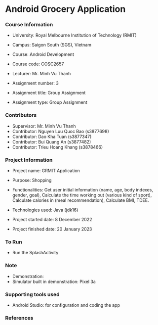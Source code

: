 # Android Grocery Application

### Course Information
- University: Royal Melbourne Institution of Technology (RMIT)
- Campus: Saigon South (SGS), Vietnam


- Course: Android Development
- Course code: COSC2657
- Lecturer: Mr. Minh Vu Thanh


- Assignment number: 3
- Assignment title: Group Assignment
- Assignment type: Group Assignment

### Contributors
- Supervisor: Mr. Minh Vu Thanh
- Contributor: Nguyen Luu Quoc Bao (s3877698)
- Contributor: Dao Kha Tuan (s3877347)
- Contributor: Bui Quang An (s3877482)
- Contributor: Trieu Hoang Khang (s3878466)

### Project Information
- Project name: GRMIT Application
- Purpose: Shopping
- Functionalities: Get user initial information (name, age, body indexes, gender, goal), Calculate the time working out (various kind of sport), Calculate calories in (meal recommendation), Calculate BMI, TDEE.
- Technologies used: Java (jdk16)


- Project started date: 8 December 2022
- Project finished date: 20 January 2023
    

### To Run
- Run the SplashActivity

### Note
- Demonstration: 
- Simulator built in demonstration: Pixel 3a

### Supporting tools used
- Android Studio: for configuration and coding the app

### References
